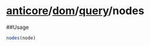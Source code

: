 # [anticore](../../../../../#reference)/[dom](../../#reference)/[query](../#reference)/<a name="reference">nodes</a>

##Usage

```js
nodes(node)
```